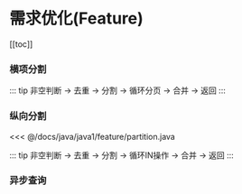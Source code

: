 # 需求优化(Feature)
[[toc]]

### 横项分割

::: tip
非空判断 -> 去重 -> 分割 -> 循环分页 -> 合并 -> 返回
:::

### 纵向分割
<<< @/docs/java/java1/feature/partition.java

::: tip
非空判断 -> 去重 -> 分割 -> 循环IN操作 -> 合并 -> 返回
:::


### 异步查询
